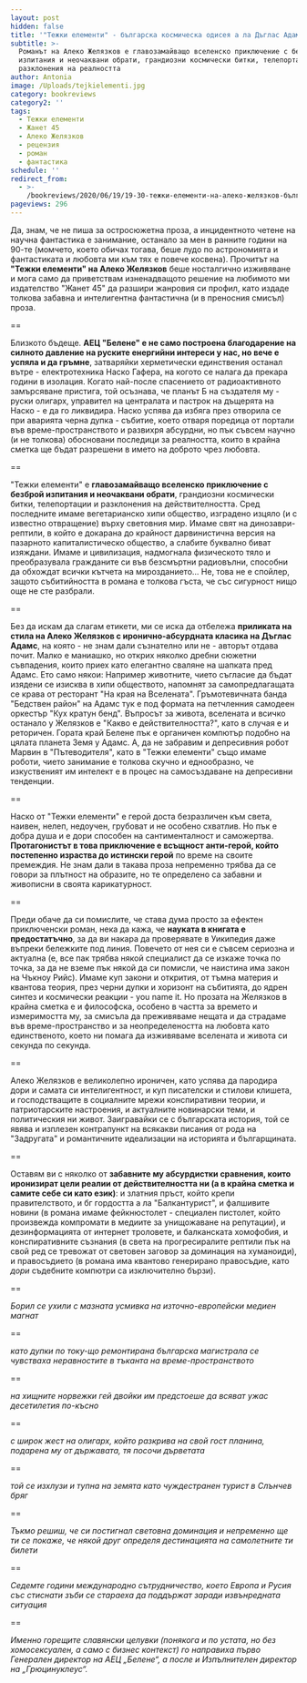 ```yaml
---
layout: post
hidden: false
title: '"Тежки елементи" - българска космическа одисея а ла Дъглас Адамс '
subtitle: >-
  Романът на Алеко Желязков е главозамайващо вселенско приключение с безброй
  изпитания и неочаквани обрати, грандиозни космически битки, телепортации и
  разклонения на реалността
author: Antonia
image: /Uploads/tejkielementi.jpg
category: bookreviews
category2: ''
tags:
  - Тежки елементи
  - Жанет 45
  - Алеко Желязков
  - рецензия
  - роман
  - фантастика
schedule: ''
redirect_from:
  - >-
    /bookreviews/2020/06/19/19-30-тежки-елементи-на-алеко-желязков-българският-дъглас-адамс
pageviews: 296
---
```

Да, знам, че не пиша за остросюжетна проза, а инцидентното четене на научна фантастика е занимание, останало за мен в ранните години на 90-те (момчето, което обичах тогава, беше лудо по астрономията и фантастиката и любовта ми към тях е повече косвена). Прочитът на **"Тежки елементи" на Алеко Желязков** беше носталгично изживяване и мога само да приветствам изненадващото решение на любимото ми издателство "Жанет 45" да разшири жанровия си профил, като издаде толкова забавна и интелигентна фантастична (и в преносния смисъл) проза.

\==

Близкото бъдеще. **АЕЦ "Белене" е не само построена благодарение на силното давление на руските енергийни интереси у нас, но вече е успяла и да гръмне**, затваряйки херметически единствения останал вътре - електротехника Наско Гафера, на когото се налага да прекара години в изолация. Когато най-после спасението от радиоактивното замърсяване пристига, той осъзнава, че планът Б на създателя му - руски олигарх, управител на централата и пастрок на дъщерята на Наско - е да го ликвидира. Наско успява да избяга през отворила се при аварията черна дупка - събитие, което отваря поредица от портали във време-пространството и развихря абсурдни, но пък съвсем научно (и не толкова) обосновани последици за реалността, които в крайна сметка ще бъдат разрешени в името на доброто чрез любовта. 

\==

"Тежки елементи" е **главозамайващо вселенско приключение с безброй изпитания и неочаквани обрати**, грандиозни космически битки, телепортации и разклонения на действителността. Сред последните имаме вегетарианско хипи общество, изградено изцяло (и с известно отвращение) върху световния мир. Имаме свят на динозаври-рептили, в който е докарана до крайност дарвинистична версия на пазарното капиталистическо общество, а слабите буквално биват изяждани. Имаме и цивилизация, надмогнала физическото тяло и преобразувала гражданите си във безсмъртни радиовълни, способни да обхождат всички кътчета на мирозданието... Не, това не е спойлер, защото събитийността в романа е толкова гъста, че със сигурност нищо още не сте разбрали.

\==

Без да искам да слагам етикети, ми се иска да отбележа **приликата на стила на Алеко Желязков с иронично-абсурдната класика на Дъглас Адамс**, на която - не знам дали съзнателно или не - авторът отдава почит. Малко е маниашко, но открих няколко дребни сюжетни съвпадения, които приех като елегантно сваляне на шапката пред Адамс. Ето само някои: Например животните, чието съгласие да бъдат изядени се изисква в хипи обществото, напомнят за самопредлагащата се крава от ресторант "На края на Вселената". Гръмотевичната банда "Бедствен район" на Адамс тук е под формата на петчленния самодеен оркестър "Кух кратун бенд". Въпросът за живота, вселената и всичко останало у Желязков е "Какво е действителността?", като в случая е и реторичен. Гората край Белене пък е органичен компютър подобно на цялата планета Земя у Адамс. А, да не забравим и депресивния робот Марвин в "Пътеводителя", като в "Тежки елементи" също имаме роботи, чието занимание е толкова скучно и еднообразно, че изкуственият им интелект е в процес на самосъздаване на депресивни тенденции.

\==

Наско от "Тежки елементи" е герой доста безразличен към света, наивен, нелеп, недоучен, грубоват и не особено схватлив. Но пък е добра душа и е дори способен на сантименталност и саможертва. **Протагонистът в това приключение е всъщност анти-герой, който постепенно израства до истински герой** по време на своите премеждия. Не знам дали в такава проза непременно трябва да се говори за плътност на образите, но те определено са забавни и живописни в своята карикатурност.

\==

Преди обаче да си помислите, че става дума просто за ефектен приключенски роман, нека да кажа, че **науката в книгата е предостатъчно**, за да ви накара да проверявате в Уикипедия даже въпреки бележките под линия. Повечето от нея си е съвсем сериозна и актуална (е, все пак трябва някой специалист да се изкаже точка по точка, за да не вземе пък някой да си помисли, че наистина има закон на Чъкноу Рийс). Имаме куп закони и открития, от тъмна материя и квантова теория, през черни дупки и хоризонт на събитията, до ядрен синтез и космически реакции - you name it. Но прозата на Желязков в крайна сметка е и философска, особено в частта за времето и измеримостта му, за смисъла да преживяваме нещата и да страдаме във време-пространство и за неопределеността на любовта като единственото, което ни помага да изживяваме вселената и живота си секунда по секунда.

\==

Алеко Желязков е великолепно ироничен, като успява да пародира дори и самата си интелигентност, и куп писателски и стилови клишета, и господстващите в социалните мрежи конспиративни теории, и патриотарските настроения, и актуалните новинарски теми, и политическия ни живот. Заигравайки се с българската история, той се явява и изплезен контрапункт на всякакви писания от рода на "Задругата" и романтичните идеализации на историята и българщината. 

\==

Оставям ви с няколко от **забавните му абсурдистки сравнения, които иронизират цели реалии от действителността ни (а в крайна сметка и самите себе си като език)**: и златния пръст, който крепи правителството, и бг гордостта а ла "Балкантурист", и фалшивите новини (в романа имаме фейкнюстолет - специален пистолет, който произвежда компромати в медиите за унищожаване на репутации), и дезинформацията от интернет троловете, и балканската хомофобия, и конспиративните съзнания (в света на прогресиралите рептили пък на свой ред се тревожат от световен заговор за доминация на хуманоиди), и правосъдието (в романа има квантово генерирано правосъдие, като *дори* съдебните компютри са изключително бързи).

\==

*Борил се ухили с мазната усмивка на източно-европейски медиен магнат*

\==

*като дупки по току-що ремонтирана българска магистрала се чувстваха неравностите в тъканта на време-пространството*

\==

*на хищните норвежки гей двойки им предстоеше да всяват ужас десетилетия по-късно*

\==

*с широк жест на олигарх, който разкрива на свой гост планина, подарена му от държавата, тя посочи дърветата*

\==

*той се изхлузи и тупна на земята като чуждестранен турист в Слънчев бряг*

\==

*Тъкмо решиш, че си постигнал световна доминация и непременно ще ти се покаже, че някой друг определя дестинацията на самолетните ти билети*

\==

*Седемте години международно сътрудничество, което Европа и Русия със стиснати зъби се стараеха
да поддържат заради извънредната ситуация*

\==

*Именно горещите славянски целувки (понякога и по устата, но без хомосексуален, а само с бизнес контекст) го направиха първо Генерален директор на АЕЦ „Белене“, а после и Изпълнителен директор на „Грюцинуклеус“.*